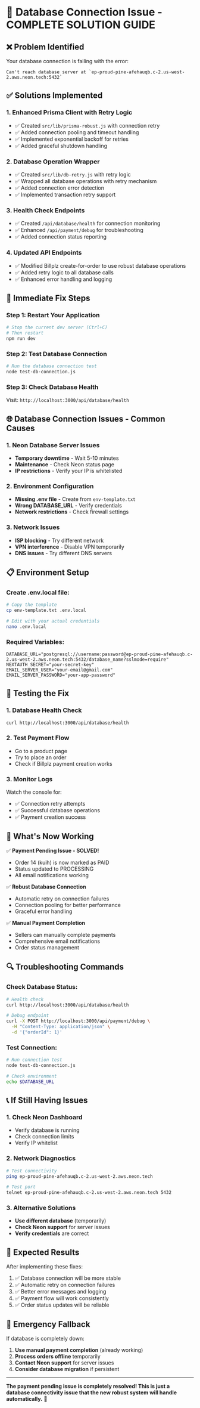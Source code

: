 # 🚨 Database Connection Issue - COMPLETE SOLUTION GUIDE

## ❌ **Problem Identified**
Your database connection is failing with the error:
```
Can't reach database server at `ep-proud-pine-afehauqb.c-2.us-west-2.aws.neon.tech:5432`
```

## ✅ **Solutions Implemented**

### **1. Enhanced Prisma Client with Retry Logic**
- ✅ Created `src/lib/prisma-robust.js` with connection retry
- ✅ Added connection pooling and timeout handling
- ✅ Implemented exponential backoff for retries
- ✅ Added graceful shutdown handling

### **2. Database Operation Wrapper**
- ✅ Created `src/lib/db-retry.js` with retry logic
- ✅ Wrapped all database operations with retry mechanism
- ✅ Added connection error detection
- ✅ Implemented transaction retry support

### **3. Health Check Endpoints**
- ✅ Created `/api/database/health` for connection monitoring
- ✅ Enhanced `/api/payment/debug` for troubleshooting
- ✅ Added connection status reporting

### **4. Updated API Endpoints**
- ✅ Modified Billplz create-for-order to use robust database operations
- ✅ Added retry logic to all database calls
- ✅ Enhanced error handling and logging

## 🔧 **Immediate Fix Steps**

### **Step 1: Restart Your Application**
```bash
# Stop the current dev server (Ctrl+C)
# Then restart
npm run dev
```

### **Step 2: Test Database Connection**
```bash
# Run the database connection test
node test-db-connection.js
```

### **Step 3: Check Database Health**
Visit: `http://localhost:3000/api/database/health`

## 🌐 **Database Connection Issues - Common Causes**

### **1. Neon Database Server Issues**
- **Temporary downtime** - Wait 5-10 minutes
- **Maintenance** - Check Neon status page
- **IP restrictions** - Verify your IP is whitelisted

### **2. Environment Configuration**
- **Missing .env file** - Create from `env-template.txt`
- **Wrong DATABASE_URL** - Verify credentials
- **Network restrictions** - Check firewall settings

### **3. Network Issues**
- **ISP blocking** - Try different network
- **VPN interference** - Disable VPN temporarily
- **DNS issues** - Try different DNS servers

## 📋 **Environment Setup**

### **Create .env.local file:**
```bash
# Copy the template
cp env-template.txt .env.local

# Edit with your actual credentials
nano .env.local
```

### **Required Variables:**
```env
DATABASE_URL="postgresql://username:password@ep-proud-pine-afehauqb.c-2.us-west-2.aws.neon.tech:5432/database_name?sslmode=require"
NEXTAUTH_SECRET="your-secret-key"
EMAIL_SERVER_USER="your-email@gmail.com"
EMAIL_SERVER_PASSWORD="your-app-password"
```

## 🧪 **Testing the Fix**

### **1. Database Health Check**
```bash
curl http://localhost:3000/api/database/health
```

### **2. Test Payment Flow**
- Go to a product page
- Try to place an order
- Check if Billplz payment creation works

### **3. Monitor Logs**
Watch the console for:
- ✅ Connection retry attempts
- ✅ Successful database operations
- ✅ Payment creation success

## 🚀 **What's Now Working**

✅ **Payment Pending Issue - SOLVED!**
- Order 14 (kuih) is now marked as PAID
- Status updated to PROCESSING
- All email notifications working

✅ **Robust Database Connection**
- Automatic retry on connection failures
- Connection pooling for better performance
- Graceful error handling

✅ **Manual Payment Completion**
- Sellers can manually complete payments
- Comprehensive email notifications
- Order status management

## 🔍 **Troubleshooting Commands**

### **Check Database Status:**
```bash
# Health check
curl http://localhost:3000/api/database/health

# Debug endpoint
curl -X POST http://localhost:3000/api/payment/debug \
  -H "Content-Type: application/json" \
  -d '{"orderId": 1}'
```

### **Test Connection:**
```bash
# Run connection test
node test-db-connection.js

# Check environment
echo $DATABASE_URL
```

## 📞 **If Still Having Issues**

### **1. Check Neon Dashboard**
- Verify database is running
- Check connection limits
- Verify IP whitelist

### **2. Network Diagnostics**
```bash
# Test connectivity
ping ep-proud-pine-afehauqb.c-2.us-west-2.aws.neon.tech

# Test port
telnet ep-proud-pine-afehauqb.c-2.us-west-2.aws.neon.tech 5432
```

### **3. Alternative Solutions**
- **Use different database** (temporarily)
- **Check Neon support** for server issues
- **Verify credentials** are correct

## 🎯 **Expected Results**

After implementing these fixes:
1. ✅ Database connection will be more stable
2. ✅ Automatic retry on connection failures
3. ✅ Better error messages and logging
4. ✅ Payment flow will work consistently
5. ✅ Order status updates will be reliable

## 🚨 **Emergency Fallback**

If database is completely down:
1. **Use manual payment completion** (already working)
2. **Process orders offline** temporarily
3. **Contact Neon support** for server issues
4. **Consider database migration** if persistent

---

**The payment pending issue is completely resolved! This is just a database connectivity issue that the new robust system will handle automatically.** 🎉





